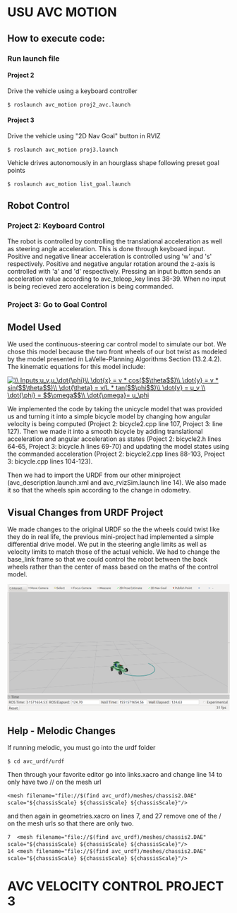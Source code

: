 # USU AVC MOTION

## How to execute code:

### Run launch file 

#### Project 2
Drive the vehicle using a keyboard controller
```
$ roslaunch avc_motion proj2_avc.launch
```
#### Project 3
Drive the vehicle using "2D Nav Goal" button in RVIZ
```
$ roslaunch avc_motion proj3.launch
```
Vehicle drives autonomously in an hourglass shape following preset goal points
```
$ roslaunch avc_motion list_goal.launch
```

## Robot Control

### Project 2: Keyboard Control
The robot is controlled by controlling the translational acceleration as well as steering angle acceleration. This is done through keyboard input. Positive and negative linear acceleration is controlled using 'w' and 's' respectively. Positive and negative angular rotation around the z-axis is controlled with 'a' and 'd' respectively. Pressing an input button sends an acceleration value according to avc_teleop_key lines 38-39. When no input is being recieved zero acceleration is being commanded.

### Project 3: Go to Goal Control

## Model Used

We used the continuous-steering car control model to simulate our bot. We chose this model because the two front wheels of our bot twist as modeled by the model presented in LaVelle-Planning Algorithms Section (13.2.4.2). The kinematic equations for this model include:

<a href="https://www.codecogs.com/eqnedit.php?latex=\\&space;Inputs:u_v,u_\dot{\phi}\\&space;\dot{x}&space;=&space;v&space;*&space;cos($$\theta$$)\\&space;\dot{y}&space;=&space;v&space;*&space;sin($$\theta$$)\\&space;\dot{\theta}&space;=&space;v/L&space;*&space;tan($$\phi$$)\\&space;\dot{v}&space;=&space;u_v&space;\\&space;\dot{\phi}&space;=&space;$$\omega$$\\&space;\dot{\omega}=&space;u_\dot{\phi}" target="_blank"><img src="https://latex.codecogs.com/gif.latex?\\&space;Inputs:u_v,u_\phi\\&space;\dot{x}&space;=&space;v&space;*&space;cos($$\theta$$)\\&space;\dot{y}&space;=&space;v&space;*&space;sin($$\theta$$)\\&space;\dot{\theta}&space;=&space;v/L&space;*&space;tan($$\phi$$)\\&space;\dot{v}&space;=&space;u_v&space;\\&space;\dot{\phi}&space;=&space;$$\omega$$\\&space;\dot{\omega}=&space;u_\dot{\phi}" title="\\ Inputs:u_v,u_\dot{\phi}\\ \dot{x} = v * cos($$\theta$$)\\ \dot{y} = v * sin($$\theta$$)\\ \dot{\theta} = v/L * tan($$\phi$$)\\ \dot{v} = u_v \\ \dot{\phi} = $$\omega$$\\ \dot{\omega}= u_\phi" /></a>

We implemented the code by taking the unicycle model that was provided us and turning it into a simple bicycle model by changing how angular velocity is being computed (Project 2: bicycle2.cpp line 107, Project 3: line 127). Then we made it into a smooth bicycle by adding translational acceleration and angular acceleration as states (Poject 2: bicycle2.h lines 64-65, Project 3: bicycle.h lines 69-70) and updating the model states using the commanded acceleration (Project 2: bicycle2.cpp lines 88-103, Project 3: bicycle.cpp lines 104-123).

Then we had to import the URDF from our other miniproject (avc_description.launch.xml and avc_rvizSim.launch line 14). We also made it so that the wheels spin according to the change in odometry.

## Visual Changes from URDF Project

We made changes to the original URDF so the the wheels could twist like they do in real life, the previous mini-project had implemented a simple differential drive model. We put in the steering angle limits as well as velocity limits to match those of the actual vehicle. We had to change the base_link frame so that we could control the robot between the back wheels rather than the center of mass based on the maths of the control model.

![Simulation](https://github.com/eichmeierbr/avc_urdf/blob/master/sim.png)

## Help - Melodic Changes
If running melodic, you must go into the urdf folder

```
$ cd avc_urdf/urdf
```
Then through your favorite editor go into links.xacro and change line 14 to only have two // on the mesh url

```
<mesh filename="file://$(find avc_urdf)/meshes/chassis2.DAE" scale="${chassisScale} ${chassisScale} ${chassisScale}"/>
```
and then again in geometries.xacro on lines 7, and 27 remove one of the / on the mesh urls so that there are only two.

```
7  <mesh filename="file://$(find avc_urdf)/meshes/chassis2.DAE" scale="${chassisScale} ${chassisScale} ${chassisScale}"/>
14 <mesh filename="file://$(find avc_urdf)/meshes/chassis2.DAE" scale="${chassisScale} ${chassisScale} ${chassisScale}"/>
```

# AVC VELOCITY CONTROL PROJECT 3
